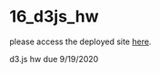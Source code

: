 # 16_d3js_hw
please access the deployed site [here](https://mariajdong.github.io/16_d3js_hw/).

d3.js hw due 9/19/2020
